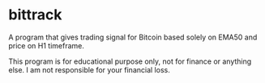 # bittrack
A program that gives trading signal for Bitcoin based solely on EMA50 and price on H1 timeframe.

This program is for educational purpose only, not for finance or anything else. I am not responsible for your financial loss.
